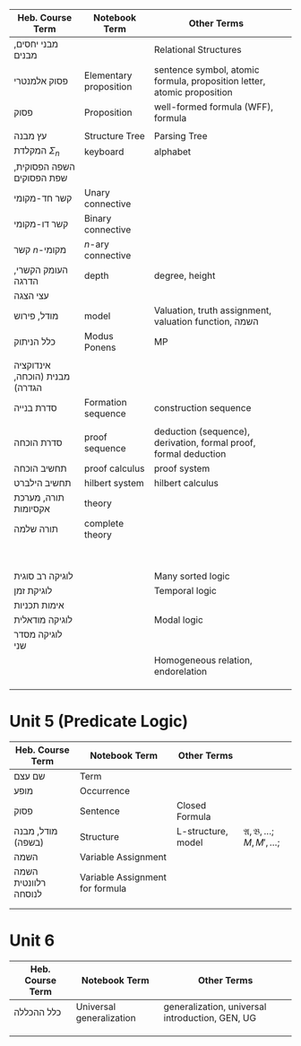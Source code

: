



| Heb. Course Term               | Notebook Term          | Other Terms                                                             |     |
| ------------------------------ | ---------------------- | ----------------------------------------------------------------------- | --- |
| מבני יחסים, מבנים              |                        | Relational Structures                                                   |     |
| פסוק אלמנטרי                   | Elementary proposition | sentence symbol, atomic formula, proposition letter, atomic proposition |     |
| פסוק                           | Proposition            | well-formed formula (WFF), formula                                      |     |
|                                |                        |                                                                         |     |
| עץ מבנה                        | Structure Tree         | Parsing Tree                                                            |     |
| המקלדת $\Sigma_{n}$            | keyboard               | alphabet                                                                |     |
| השפה הפסוקית, שפת הפסוקים      |                        |                                                                         |     |
| קשר חד-מקומי                   | Unary connective       |                                                                         |     |
| קשר דו-מקומי                   | Binary connective      |                                                                         |     |
| קשר $n$-מקומי                  | $n$-ary connective     |                                                                         |     |
| העומק הקשרי, הדרגה             | depth                  | degree, height                                                          |     |
| עצי הצגה                       |                        |                                                                         |     |
| מודל, פירוש                    | model                  | Valuation, truth assignment, valuation function, השמה                   |     |
| כלל הניתוק                     | Modus Ponens           | MP                                                                      |     |
|                                |                        |                                                                         |     |
| אינדוקציה מבנית (הוכחה, הגדרה) |                        |                                                                         |     |
| סדרת בנייה                     | Formation sequence     | construction sequence                                                   |     |
|                                |                        |                                                                         |     |
| סדרת הוכחה                     | proof sequence         | deduction (sequence), derivation, formal proof, formal deduction        |     |
| תחשיב הוכחה                    | proof calculus         | proof system                                                            |     |
| תחשיב הילברט                   | hilbert system         | hilbert calculus                                                        |     |
| תורה, מערכת אקסיומות           | theory                 |                                                                         |     |
| תורה שלמה                      | complete theory        |                                                                         |     |
|                                |                        |                                                                         |     |
|                                |                        |                                                                         |     |
|                                |                        |                                                                         |     |
|                                |                        |                                                                         |     |
|                                |                        |                                                                         |     |
|                                |                        |                                                                         |     |
|                                |                        |                                                                         |     |
|                                |                        |                                                                         |     |
| לוגיקה רב סוגית                |                        | Many sorted logic                                                       |     |
| לוגיקת זמן                     |                        | Temporal logic                                                          |     |
| אימות תכניות                   |                        |                                                                         |     |
| לוגיקה מודאלית                 |                        | Modal logic                                                             |     |
| לוגיקה מסדר שני                |                        |                                                                         |     |
|                                |                        | Homogeneous relation, endorelation                                      |     |
|                                |                        |                                                                         |     |
|                                |                        |                                                                         |     |
|                                |                        |                                                                         |     |


# Unit 5 (Predicate Logic)

| Heb. Course Term     | Notebook Term                   | Other Terms        |                                    |
| -------------------- | ------------------------------- | ------------------ | ---------------------------------- |
| שם עצם               | Term                            |                    |                                    |
| מופע                 | Occurrence                      |                    |                                    |
| פסוק                 | Sentence                        | Closed Formula     |                                    |
| מודל, מבנה (בשפה)    | Structure                       | L-structure, model | $\mathfrak{A,B},\dots;M,M',\dots;$ |
| השמה                 | Variable Assignment             |                    |                                    |
| השמה רלוונטית לנוסחה | Variable Assignment for formula |                    |                                    |
|                      |                                 |                    |                                    |
|                      |                                 |                    |                                    |



# Unit 6

| Heb. Course Term | Notebook Term            | Other Terms                                     |
| ---------------- | ------------------------ | ----------------------------------------------- |
| כלל ההכללה       | Universal generalization | generalization, universal introduction, GEN, UG |
|                  |                          |                                                 |
|                  |                          |                                                 |
|                  |                          |                                                 |

